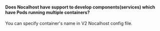 #### Does Nocalhost have support to develop components(services) which have Pods running multiple containers?

You can specify container's name in V2 Nocalhost config file.